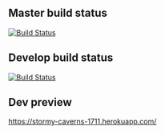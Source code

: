## Master build status

[![Build Status](https://travis-ci.org/Bangsadrengur/squealing-octo-rutabaga.svg?branch=master)](https://travis-ci.org/Bangsadrengur/squealing-octo-rutabaga)

## Develop build status

[![Build Status](https://travis-ci.org/Bangsadrengur/squealing-octo-rutabaga.svg?branch=develop)](https://travis-ci.org/Bangsadrengur/squealing-octo-rutabaga)

## Dev preview
https://stormy-caverns-1711.herokuapp.com/
